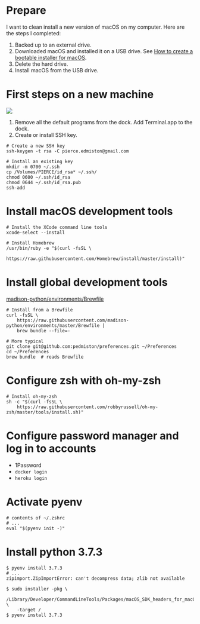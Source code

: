 # Prepare

I want to clean install a new version of macOS on my computer. Here
are the steps I completed:

1. Backed up to an external drive.
1. Downloaded macOS and installed it on a USB drive. See [How to create a bootable installer for macOS](https://support.apple.com/en-us/HT201372).
1. Delete the hard drive.
1. Install macOS from the USB drive.

# First steps on a new machine

![](img/fig1.png)

1. Remove all the default programs from the dock. Add Terminal.app to the dock.
1. Create or install SSH key.

```
# Create a new SSH key
ssh-keygen -t rsa -C pierce.edmiston@gmail.com

# Install an existing key
mkdir -m 0700 ~/.ssh
cp /Volumes/PIERCE/id_rsa* ~/.ssh/
chmod 0600 ~/.ssh/id_rsa
chmod 0644 ~/.ssh/id_rsa.pub
ssh-add
```

# Install macOS development tools

```
# Install the XCode command line tools
xcode-select --install

# Install Homebrew
/usr/bin/ruby -e "$(curl -fsSL \
    https://raw.githubusercontent.com/Homebrew/install/master/install)"
```

# Install global development tools

[madison-python/environments/Brewfile](https://github.com/madison-python/environments/blob/master/Brewfile)

```
# Install from a Brewfile
curl -fsSL \
    https://raw.githubusercontent.com/madison-python/environments/master/Brewfile |
    brew bundle --file=-

# More typical
git clone git@github.com:pedmiston/preferences.git ~/Preferences
cd ~/Preferences
brew bundle  # reads Brewfile
```

# Configure zsh with oh-my-zsh

```
# Install oh-my-zsh
sh -c "$(curl -fsSL \
    https://raw.githubusercontent.com/robbyrussell/oh-my-zsh/master/tools/install.sh)"
```

# Configure password manager and log in to accounts

- 1Password
- `docker login`
- `heroku login`

# Activate pyenv

```
# contents of ~/.zshrc
# ...
eval "$(pyenv init -)"
```

# Install python 3.7.3

```
$ pyenv install 3.7.3
# ...
zipimport.ZipImportError: can't decompress data; zlib not available

$ sudo installer -pkg \
    /Library/Developer/CommandLineTools/Packages/macOS_SDK_headers_for_macOS_10.14.pkg \
    -target /
$ pyenv install 3.7.3
```
